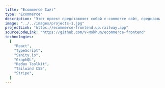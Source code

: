 ```yaml
---
title: "Ecommerce Cайт"
type: "Ecommerce"
description: "Этот проект представляет собой e-commerce сайт, предназначенный для плавного просмотра товаров, управления корзиной и транзакций. Разработанный на React.js и на базе Sanity.io в качестве headless CMS, платформа интегрирует GraphQL для эффективного запроса данных из Sanity и использует Redux Toolkit для надежного управления состоянием. Stripe интегрируется для безопасной обработки платежей. В дополнение к коммерческой функциональности платформа включает в себя раздел блога, позволяющий пользователям просматривать, а администраторам - создавать, редактировать и удалять записи в блоге. Веб-сайт полностью отзывчив и обеспечивает удобство работы на экранах любого размера."
image: "../../images/projects-1.jpg"
projectLink: "https://ecommerce-frontend.up.railway.app"
sourceCodeLink: "https://github.com/V-Mokhun/ecommerce-frontend"
technologies:
  [
    "React",
    "TypeScript",
    "Sanity.io",
    "GraphQL",
    "Redux Toolkit",
    "Tailwind CSS",
    "Stripe",
  ]
---
```

